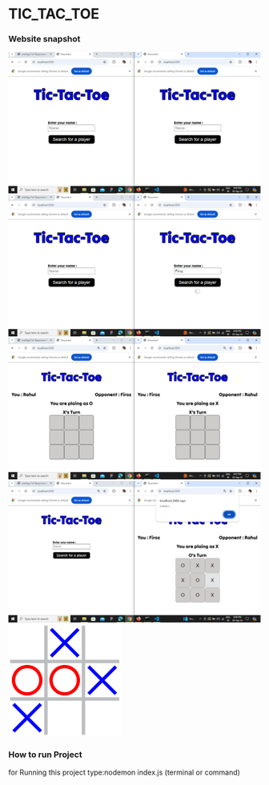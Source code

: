 # TIC_TAC_TOE

### Website snapshot
![image1](https://github.com/Firoz0006/TIC_TAC_TOE/blob/main/snapshot/Screenshot%20(151).png)
![image2](https://github.com/Firoz0006/TIC_TAC_TOE/blob/main/snapshot/Screenshot%20(152).png)
![image3](https://github.com/Firoz0006/TIC_TAC_TOE/blob/main/snapshot/Screenshot%20(153).png)
![image4](https://github.com/Firoz0006/TIC_TAC_TOE/blob/main/snapshot/Screenshot%20(154).png)
![image5](https://github.com/Firoz0006/TIC_TAC_TOE/blob/main/snapshot/images.png)

### How to run Project
for Running this project type:nodemon index.js (terminal or command)
